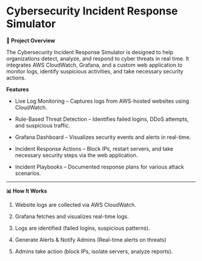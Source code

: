# Cybersecurity Incident Response Simulator
**📌 Project Overview**

The Cybersecurity Incident Response Simulator is designed to help organizations detect, analyze, and respond to cyber threats in real time. It integrates AWS CloudWatch, Grafana, and a custom web application to monitor logs, identify suspicious activities, and take necessary security actions.

**Features**

- Live Log Monitoring – Captures logs from AWS-hosted websites using CloudWatch.

- Rule-Based Threat Detection – Identifies failed logins, DDoS attempts, and suspicious traffic.

- Grafana Dashboard – Visualizes security events and alerts in real-time.

- Incident Response Actions – Block IPs, restart servers, and take necessary security steps via the web application.

- Incident Playbooks – Documented response plans for various attack scenarios.
____

**📊 How It Works**

1. Website logs are collected via AWS CloudWatch.

2. Grafana fetches and visualizes real-time logs.

3. Logs are identified (failed logins, suspicious patterns).

4. Generate Alerts & Notify Admins (Real-time alerts on threats)

5. Admins take action (block IPs, isolate servers, analyze reports).
